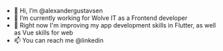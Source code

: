 - 👋 Hi, I’m @alexandergustavsen
- 👀 I’m currently working for Wolve IT as a Frontend developer
- 🌱 Right now I'm improving my app development skills in Flutter, as well as Vue skills for web
- 📫 You can reach me @linkedin
